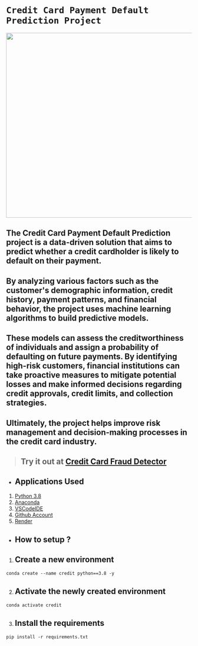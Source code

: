 # **`Credit Card Payment Default Prediction Project`**

<img src="https://www.bajajfinservmarkets.in/content/dam/bajajfinserv/blogs/wp-content/uploads/2022/01/Credit-Card-Default_Blog-banner-min.png" width="1000" height="500">

## The Credit Card Payment Default Prediction project is a data-driven solution that aims to predict whether a credit cardholder is likely to default on their payment.
## By analyzing various factors such as the customer's demographic information, credit history, payment patterns, and financial behavior, the project uses machine learning algorithms to build predictive models.
## These models can assess the creditworthiness of individuals and assign a probability of defaulting on future payments. By identifying high-risk customers, financial institutions can take proactive measures to mitigate potential losses and make informed decisions regarding credit approvals, credit limits, and collection strategies.
## Ultimately, the project helps improve risk management and decision-making processes in the credit card industry.

> ## Try it out at [Credit Card Fraud Detector]()

* ## Applications Used
1. [Python 3.8](https://www.python.org/)
2. [Anaconda](https://www.anaconda.com/)
3. [VSCodeIDE](https://code.visualstudio.com/)
4. [Github Account](https://github.com)
5. [Render](https://render.com)


* ## **How to setup ?**
1. ## Create a new environment
```
conda create --name credit python==3.8 -y
```
2. ## Activate the newly created environment
```
conda activate credit
```
3. ## Install the requirements
```
pip install -r requirements.txt
